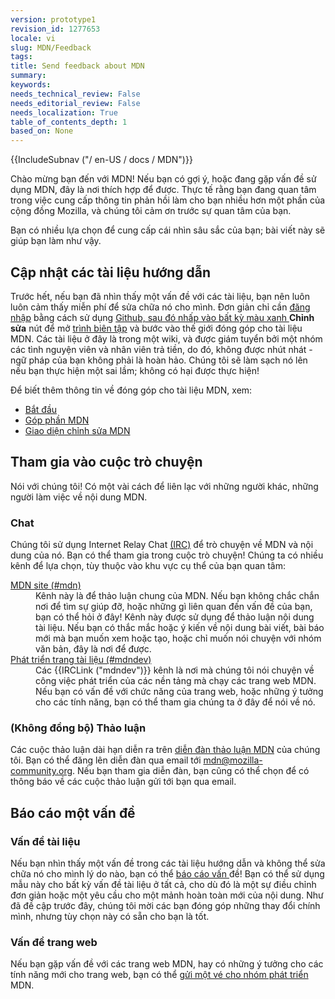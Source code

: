 ```yaml
---
version: prototype1
revision_id: 1277653
locale: vi
slug: MDN/Feedback
tags: 
title: Send feedback about MDN
summary: 
keywords: 
needs_technical_review: False
needs_editorial_review: False
needs_localization: True
table_of_contents_depth: 1
based_on: None
---
```

<div><font><font>{{IncludeSubnav ("/ en-US / docs / MDN")}}</font></font></div>

<p><font><font>Chào mừng bạn đến với MDN! </font></font><span class="seoSummary"><font><font>Nếu bạn có gợi ý, hoặc đang gặp vấn đề sử dụng MDN, đây là nơi thích hợp để được. </font><font>Thực tế rằng bạn đang quan tâm trong việc cung cấp thông tin phản hồi làm cho bạn nhiều hơn một phần của cộng đồng Mozilla, và chúng tôi cảm ơn trước sự quan tâm của bạn.</font></font></span></p>

<p><span class="seoSummary"><font><font>Bạn có nhiều lựa chọn để cung cấp cái nhìn sâu sắc của bạn; </font><font>bài viết này sẽ giúp bạn làm như vậy.</font></font></span></p>

<h2 id="Cập_nhật_các_tài_liệu_hướng_dẫn"><font><font>Cập nhật các tài liệu hướng dẫn</font></font></h2>

<p><font><font>Trước hết, nếu bạn đã nhìn thấy một vấn đề với các tài liệu, bạn nên luôn luôn cảm thấy miễn phí để sửa chữa nó cho mình. </font><font>Đơn giản chỉ cần </font></font><a href="/en-US/docs/MDN/Contribute/Howto/Create_an_MDN_account"><font><font>đăng nhập</font></font></a><font><font> bằng cách sử dụng </font></font><a href="https://github.com/"><font><font>Github, sau đó nhấp vào bất kỳ màu xanh </font></font></a><strong><font><font>Chỉnh sửa</font></font></strong><font><font> nút để mở </font></font><a href="/en-US/docs/MDN/Contribute/Editor"><font><font>trình biên tập</font></font></a><font><font> và bước vào thế giới đóng góp cho tài liệu MDN. </font><font>Các tài liệu ở đây là trong một wiki, và được giám tuyển bởi một nhóm các tình nguyện viên và nhân viên trả tiền, do đó, không được nhút nhát - ngữ pháp của bạn không phải là hoàn hảo. </font><font>Chúng tôi sẽ làm sạch nó lên nếu bạn thực hiện một sai lầm; </font><font>không có hại được thực hiện!</font></font></p>

<p><font><font>Để biết thêm thông tin về đóng góp cho tài liệu MDN, xem:</font></font></p>

<ul>
 <li><a href="/en-US/docs/Project:Getting_started" title="/ en-US / docs / dự án: Getting_started"><font><font>Bắt đầu</font></font></a></li>
 <li><a href="/en-US/docs/MDN/Contribute"><font><font>Góp phần MDN</font></font></a></li>
 <li><a href="/en-US/docs/MDN/Contribute/Editor" title="/ en-US / docs / dự án: MDN_editing_interface"><font><font>Giao diện chỉnh sửa MDN</font></font></a></li>
</ul>

<h2 id="Tham_gia_vào_cuộc_trò_chuyện"><font><font>Tham gia vào cuộc trò chuyện</font></font></h2>

<p><font><font>Nói với chúng tôi! </font><font>Có một vài cách để liên lạc với những người khác, những người làm việc về nội dung MDN.</font></font></p>

<h3 id="Chat"><font><font>Chat</font></font></h3>

<p><font><font>Chúng tôi sử dụng Internet Relay Chat </font></font><a href="https://wiki.mozilla.org/IRC" title="/ en-US / docs /"><font><font>(IRC)</font></font></a><font><font> để trò chuyện về MDN và nội dung của nó. </font><font>Bạn có thể tham gia trong cuộc trò chuyện! </font><font>Chúng ta có nhiều kênh để lựa chọn, tùy thuộc vào khu vực cụ thể của bạn quan tâm:</font></font></p>

<dl>
 <dt><a href="irc://irc.mozilla.org/mdn" title="irc: //irc.mozilla.org/mdn"><font><font>MDN site (#mdn)</font></font></a></dt>
 <dd><font><font>Kênh này là để thảo luận chung của MDN. </font><font>Nếu bạn không chắc chắn nơi để tìm sự giúp đỡ, hoặc những gì liên quan đến vấn đề của bạn, bạn có thể hỏi ở đây! </font><font>Kênh này được sử dụng để thảo luận nội dung tài liệu. </font><font>Nếu bạn có thắc mắc hoặc ý kiến ​​về nội dung bài viết, bài báo mới mà bạn muốn xem hoặc tạo, hoặc chỉ muốn nói chuyện với nhóm văn bản, đây là nơi để được.</font></font></dd>
 <dt><a href="irc://irc.mozilla.org/mdndev" title="irc: //irc.mozilla.org/mdndev"><font><font>Phát triển trang tài liệu (#mdndev)</font></font></a></dt>
 <dd><font><font>Các {{IRCLink ("mdndev")}} kênh là nơi mà chúng tôi nói chuyện về công việc phát triển của các nền tảng mà chạy các trang web MDN. </font><font>Nếu bạn có vấn đề với chức năng của trang web, hoặc những ý tưởng cho các tính năng, bạn có thể tham gia chúng ta ở đây để nói về nó.</font></font></dd>
</dl>

<h3 id="Email"><span class="short_text" id="result_box" lang="vi"><span>(Không đồng bộ) Thảo luận</span></span></h3>

<p><span id="result_box" lang="vi"><span>Các cuộc thảo luận dài hạn diễn ra trên <a href="https://discourse.mozilla-community.org/c/mdn">diễn đàn thảo luận MDN</a> của chúng tôi.</span> <span>Bạn có thể đăng lên diễn đàn qua email tới <a href="mailto://mdn@mozilla-community.org">mdn@mozilla-community.org</a>.</span> <span>Nếu bạn tham gia diễn đàn, bạn cũng có thể chọn để có thông báo về các cuộc thảo luận gửi tới bạn qua email.</span></span></p>

<h2 id="Báo_cáo_một_vấn_đề"><font><font>Báo cáo một vấn đề</font></font></h2>

<h3 id="Vấn_đề_tài_liệu"><font><font>Vấn đề tài liệu</font></font></h3>

<p><font><font>Nếu bạn nhìn thấy một vấn đề trong các tài liệu hướng dẫn và không thể sửa chữa nó cho mình lý do nào, bạn có thể </font></font><a href="https://bugzilla.mozilla.org/form.doc" title="Báo cáo sự cố nội dung tài liệu."><font><font>báo cáo vấn </font></font></a><font><font>đề! </font><font>Bạn có thể sử dụng mẫu này cho bất kỳ vấn đề tài liệu ở tất cả, cho dù đó là một sự điều chỉnh đơn giản hoặc một yêu cầu cho một mảnh hoàn toàn mới của nội dung. </font><font>Như đã đề cập trước đây, chúng tôi mời các bạn đóng góp những thay đổi chính mình, nhưng tùy chọn này có sẵn cho bạn là tốt.</font></font></p>

<h3 id="Vấn_đề_trang_web"><font><font>Vấn đề trang web</font></font></h3>

<p><font><font>Nếu bạn gặp vấn đề với các trang web MDN, hay có những ý tưởng cho các tính năng mới cho trang web, bạn có thể </font></font><a href="https://bugzilla.mozilla.org/form.mdn"><font><font>gửi một vé cho nhóm phát triển </font></font></a><font><font>MDN.</font></font></p>

